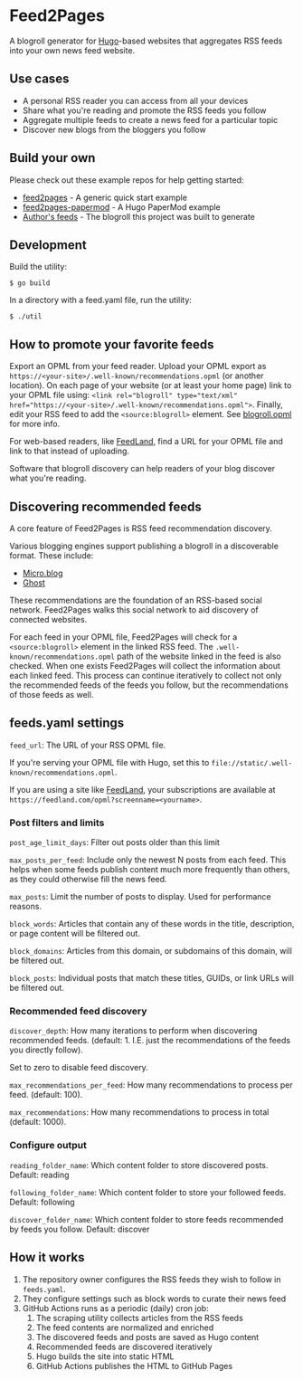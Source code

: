 # Feed2Pages

A blogroll generator for [Hugo](https://gohugo.io/)-based websites that aggregates RSS feeds into your own news feed website.


## Use cases

* A personal RSS reader you can access from all your devices
* Share what you're reading and promote the RSS feeds you follow
* Aggregate multiple feeds to create a news feed for a particular topic
* Discover new blogs from the bloggers you follow


## Build your own

Please check out these example repos for help getting started:

* [feed2pages](https://github.com/ralexander-phi/feed2pages) - A generic quick start example
* [feed2pages-papermod](https://github.com/ralexander-phi/feed2pages-papermod) - A Hugo PaperMod example
* [Author's feeds](https://github.com/ralexander-phi/feeds) - The blogroll this project was built to generate


## Development

Build the utility:

    $ go build

In a directory with a feed.yaml file, run the utility:

    $ ./util


## How to promote your favorite feeds

Export an OPML from your feed reader.
Upload your OPML export as `https://<your-site>/.well-known/recommendations.opml` (or another location).
On each page of your website (or at least your home page) link to your OPML file using: `<link rel="blogroll" type="text/xml" href="https://<your-site>/.well-known/recommendations.opml">`.
Finally, edit your RSS feed to add the `<source:blogroll>` element.
See [blogroll.opml](https://opml.org/blogroll.opml) for more info.

For web-based readers, like [FeedLand](https://feedland.com), find a URL for your OPML file and link to that instead of uploading.

Software that blogroll discovery can help readers of your blog discover what you're reading.


## Discovering recommended feeds

A core feature of Feed2Pages is RSS feed recommendation discovery.

Various blogging engines support publishing a blogroll in a discoverable format.
These include:

* [Micro.blog](https://www.manton.org/2024/03/11/recommendations-and-blogrolls.html)
* [Ghost](https://ghost.org/docs/recommendations/)

These recommendations are the foundation of an RSS-based social network.
Feed2Pages walks this social network to aid discovery of connected websites.

For each feed in your OPML file, Feed2Pages will check for a `<source:blogroll>` element in the linked RSS feed.
The `.well-known/recommendations.opml` path of the website linked in the feed is also checked.
When one exists Feed2Pages will collect the information about each linked feed.
This process can continue iteratively to collect not only the recommended feeds of the feeds you follow, but the recommendations of those feeds as well.


## feeds.yaml settings

`feed_url`: The URL of your RSS OPML file.

If you're serving your OPML file with Hugo, set this to `file://static/.well-known/recommendations.opml`.

If you are using a site like [FeedLand](https://feedland.com), your subscriptions are available at `https://feedland.com/opml?screenname=<yourname>`.


### Post filters and limits

`post_age_limit_days`: Filter out posts older than this limit

`max_posts_per_feed`: Include only the newest N posts from each feed. This helps when some feeds publish content much more frequently than others, as they could otherwise fill the news feed.

`max_posts`: Limit the number of posts to display. Used for performance reasons.

`block_words`: Articles that contain any of these words in the title, description, or page content will be filtered out.

`block_domains`: Articles from this domain, or subdomains of this domain, will be filtered out.

`block_posts`: Individual posts that match these titles, GUIDs, or link URLs will be filtered out.


### Recommended feed discovery

`discover_depth`: How many iterations to perform when discovering recommended feeds. (default: 1. I.E. just the recommendations of the feeds you directly follow).

Set to zero to disable feed discovery.

`max_recommendations_per_feed`: How many recommendations to process per feed. (default: 100).

`max_recommendations`: How many recommendations to process in total (default: 1000).


### Configure output

`reading_folder_name`: Which content folder to store discovered posts. Default: reading

`following_folder_name`: Which content folder to store your followed feeds. Default: following

`discover_folder_name`: Which content folder to store feeds recommended by feeds you follow. Default: discover



## How it works

1. The repository owner configures the RSS feeds they wish to follow in `feeds.yaml`.
2. They configure settings such as block words to curate their news feed
3. GitHub Actions runs as a periodic (daily) cron job:
    1. The scraping utility collects articles from the RSS feeds
    2. The feed contents are normalized and enriched
    3. The discovered feeds and posts are saved as Hugo content
    4. Recommended feeds are discovered iteratively
    5. Hugo builds the site into static HTML
    6. GitHub Actions publishes the HTML to GitHub Pages
